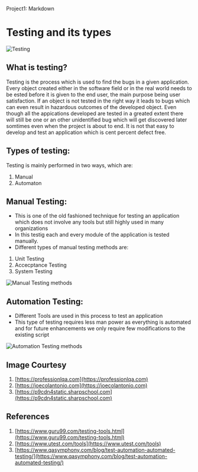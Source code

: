 
Project1: Markdown

# Testing and its types

![Testing](http://p9cdn4static.sharpschool.com/UserFiles/Servers/Server_15215/Image/Victor%20Valley%20Union/CIMS/Students/TEST.png)  

## What is testing?

Testing is the process which is used to find the bugs in a given application. Every object created either in the software field or in the real world needs to be ested before it is given to the end user, the main purpose being user satisfaction. If an object is not tested in the right way it leads to bugs which can even result in hazardous outcomes of the developed object. Even though all the appications developed are tested in a greated extent there will still be one or an other unidentified bug which will get discovered later somtimes even when the project is about to end. It is not that easy to develop and test an application which is cent percent defect free.

## Types of testing:

Testing is mainly performed in two ways, which are:

1.  Manual
2.  Automaton

## Manual Testing:

*   This is one of the old fashioned technique for testing an application which does not involve any tools but still highly used in many organizations
*   In this testig each and every module of the application is tested manually.
*   Different types of manual testing methods are:

1.  Unit Testing
2.  Accecptance Testing
3.  System Testing

![Manual Testing methods](http://www.professionalqa.com/assets/images/manual-testing.jpg)  

## Automation Testing:

*   Different Tools are used in this process to test an application
*   This type of testing requires less man power as everything is automated and for future enhancements we only require few modifications to the existing script

![Automation Testing methods](https://www.joecolantonio.com/wp-content/uploads/2018/11/AutomationTestingProcess.png)  

## Image Courtesy

1. [https://professionlqa.com](https://professionlqa.com)
2. [https://joecolantonio.com](https://joecolantonio.com)
3. [https://p9cdn4static.sharpschool.com](https://p9cdn4static.sharpschool.com)

## References

1. [https://www.guru99.com/testing-tools.html](https://www.guru99.com/testing-tools.html)
2. [https://www.utest.com/tools](https://www.utest.com/tools)
3. [https://www.qasymphony.com/blog/test-automation-automated-testing/](https://www.qasymphony.com/blog/test-automation-automated-testing/)
